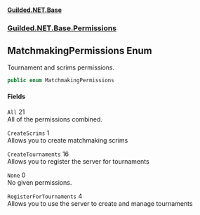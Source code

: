 
#### [Guilded.NET.Base](Guilded_NET_Base 'Guilded_NET_Base')
### [Guilded.NET.Base.Permissions](Guilded_NET_Base#Guilded_NET_Base_Permissions 'Guilded.NET.Base.Permissions')
## MatchmakingPermissions Enum
Tournament and scrims permissions.  
```csharp
public enum MatchmakingPermissions

```

#### Fields
<a name='Guilded_NET_Base_Permissions_MatchmakingPermissions_All'></a>
`All` 21  
All of the permissions combined.  
  
<a name='Guilded_NET_Base_Permissions_MatchmakingPermissions_CreateScrims'></a>
`CreateScrims` 1  
Allows you to create matchmaking scrims  
  
<a name='Guilded_NET_Base_Permissions_MatchmakingPermissions_CreateTournaments'></a>
`CreateTournaments` 16  
Allows you to register the server for tournaments  
  
<a name='Guilded_NET_Base_Permissions_MatchmakingPermissions_None'></a>
`None` 0  
No given permissions.  
  
<a name='Guilded_NET_Base_Permissions_MatchmakingPermissions_RegisterForTournaments'></a>
`RegisterForTournaments` 4  
Allows you to use the server to create and manage tournaments  
  
